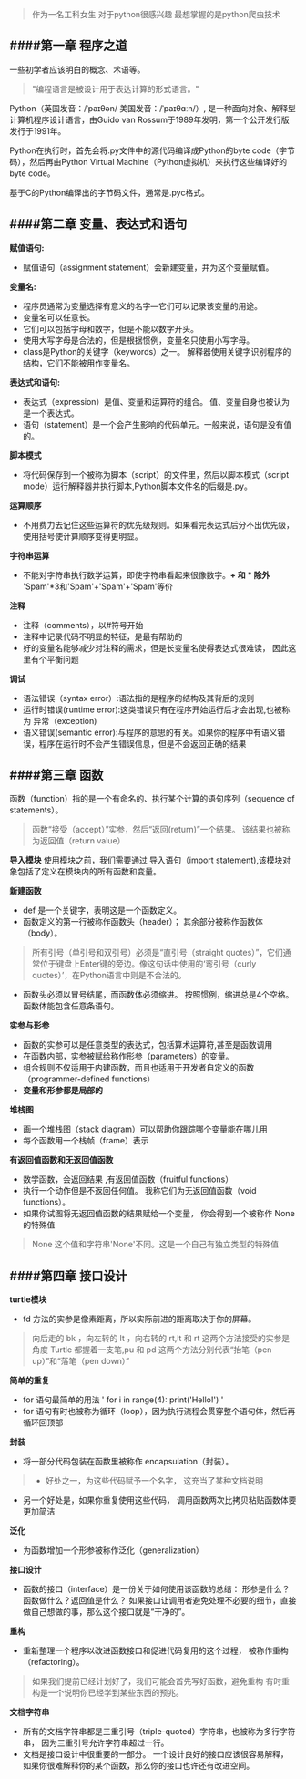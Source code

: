 >作为一名工科女生 对于python很感兴趣 最想掌握的是python爬虫技术

####第一章 程序之道
-----
一些初学者应该明白的概念、术语等。
>"编程语言是被设计用于表达计算的形式语言。"

Python（英国发音：/ˈpaɪθən/ 美国发音：/ˈpaɪθɑːn/）, 是一种面向对象、解释型计算机程序设计语言，由Guido van Rossum于1989年发明，第一个公开发行版发行于1991年。

Python在执行时，首先会将.py文件中的源代码编译成Python的byte code（字节码），然后再由Python Virtual Machine（Python虚拟机）来执行这些编译好的byte code。

基于C的Python编译出的字节码文件，通常是.pyc格式。


####第二章 变量、表达式和语句
-----
**赋值语句:**
* 赋值语句（assignment statement）会新建变量，并为这个变量赋值。

**变量名:**
- 程序员通常为变量选择有意义的名字—它们可以记录该变量的用途。
- 变量名可以任意长。
- 它们可以包括字母和数字，但是不能以数字开头。
- 使用大写字母是合法的，但是根据惯例，变量名只使用小写字母。
- class是Python的关键字（keywords）之一。 解释器使用关键字识别程序的结构，它们不能被用作变量名。

**表达式和语句:**
- 表达式（expression）是值、变量和运算符的组合。 值、变量自身也被认为是一个表达式。
- 语句（statement）是一个会产生影响的代码单元。一般来说，语句是没有值的。

**脚本模式**
- 将代码保存到一个被称为脚本（script）的文件里，然后以脚本模式（script mode）运行解释器并执行脚本,Python脚本文件名的后缀是.py。

**运算顺序**
- 不用费力去记住这些运算符的优先级规则。如果看完表达式后分不出优先级，使用括号使计算顺序变得更明显。

**字符串运算**
- 不能对字符串执行数学运算，即使字符串看起来很像数字。**+ 和 * 除外**
  'Spam'*3和'Spam'+'Spam'+'Spam'等价

**注释**
- 注释（comments），以#符号开始
- 注释中记录代码不明显的特征，是最有帮助的
- 好的变量名能够减少对注释的需求，但是长变量名使得表达式很难读， 因此这里有个平衡问题
  
**调试**
- 语法错误（syntax error）:语法指的是程序的结构及其背后的规则
- 运行时错误(runtime error):这类错误只有在程序开始运行后才会出现,也被称为 异常（exception)
- 语义错误(semantic error):与程序的意思的有关。如果你的程序中有语义错误，程序在运行时不会产生错误信息，但是不会返回正确的结果


####第三章 函数
-----
函数（function）指的是一个有命名的、执行某个计算的语句序列（sequence of statements）。
> 函数“接受（accept）”实参，然后“返回(return)”一个结果。 该结果也被称为返回值（return value）

**导入模块**
使用模块之前，我们需要通过 导入语句（import statement),该模块对象包括了定义在模块内的所有函数和变量。

**新建函数**
- def 是一个关键字，表明这是一个函数定义。
- 函数定义的第一行被称作函数头（header）； 其余部分被称作函数体（body）。
> 所有引号（单引号和双引号）必须是“直引号（straight quotes）”，它们通常位于键盘上Enter键的旁边。像这句话中使用的‘弯引号（curly quotes）’，在Python语言中则是不合法的。
- 函数头必须以冒号结尾，而函数体必须缩进。 按照惯例，缩进总是4个空格。 函数体能包含任意条语句。


**实参与形参**
- 函数的实参可以是任意类型的表达式，包括算术运算符,甚至是函数调用
- 在函数内部，实参被赋给称作形参（parameters）的变量。
- 组合规则不仅适用于内建函数，而且也适用于开发者自定义的函数（programmer-defined functions）
- **变量和形参都是局部的**

**堆栈图**
- 画一个堆栈图（stack diagram）可以帮助你跟踪哪个变量能在哪儿用
- 每个函数用一个栈帧（frame）表示

**有返回值函数和无返回值函数**
- 数学函数，会返回结果 ,有返回值函数（fruitful functions）
- 执行一个动作但是不返回任何值。 我称它们为无返回值函数（void functions）。
- 如果你试图将无返回值函数的结果赋给一个变量， 你会得到一个被称作 None 的特殊值
> None 这个值和字符串'None'不同。这是一个自己有独立类型的特殊值

####第四章 接口设计
-----
**turtle模块**
- fd 方法的实参是像素距离，所以实际前进的距离取决于你的屏幕。
> 向后走的 bk ，向左转的 lt ，向右转的 rt,lt 和 rt 这两个方法接受的实参是角度
> Turtle 都握着一支笔,pu 和 pd 这两个方法分别代表“抬笔（pen up）”和“落笔（pen down）”
  
**简单的重复**
- for 语句最简单的用法
  ' for i in range(4):
        print('Hello!') ' 
- for 语句有时也被称为循环（loop），因为执行流程会贯穿整个语句体，然后再循环回顶部

**封装**
- 将一部分代码包装在函数里被称作 encapsulation（封装）。
> - 好处之一，为这些代码赋予一个名字， 这充当了某种文档说明
  - 另一个好处是，如果你重复使用这些代码， 调用函数两次比拷贝粘贴函数体要更加简洁

**泛化**
- 为函数增加一个形参被称作泛化（generalization）

**接口设计**
- 函数的接口（interface）是一份关于如何使用该函数的总结： 形参是什么？函数做什么？返回值是什么？ 如果接口让调用者避免处理不必要的细节，直接做自己想做的事，那么这个接口就是“干净的”。

**重构**
- 重新整理一个程序以改进函数接口和促进代码复用的这个过程， 被称作重构（refactoring）。
> 如果我们提前已经计划好了，我们可能会首先写好函数，避免重构
  有时重构是一个说明你已经学到某些东西的预兆。

            
**文档字符串**
- 所有的文档字符串都是三重引号（triple-quoted）字符串，也被称为多行字符串， 因为三重引号允许字符串超过一行。
- 文档是接口设计中很重要的一部分。 一个设计良好的接口应该很容易解释， 如果你很难解释你的某个函数，那么你的接口也许还有改进空间。








